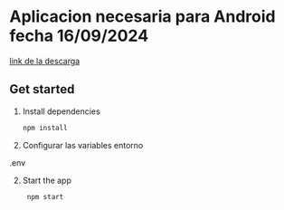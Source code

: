 # Aplicacion necesaria para Android fecha 16/09/2024
[link de la descarga](https://expo.dev/accounts/jhuniorrg/projects/FestFinder/builds/1c08644f-7aeb-49ca-a671-a5ffd7e96d2b)

## Get started

1. Install dependencies

   ```bash
   npm install
   ```

2. Configurar las variables entorno

.env

2. Start the app

   ```bash
    npm start
   ```

